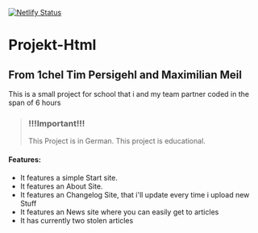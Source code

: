 [![Netlify Status](https://api.netlify.com/api/v1/badges/9228981c-fff7-4866-ba5b-8f150edfae09/deploy-status)](https://app.netlify.com/sites/ht-1chel/deploys)
# Projekt-Html
## From 1chel Tim Persigehl and Maximilian Meil
This is a small project for school that i and my team partner coded in the span of 6 hours
> ### !!!Important!!!
> This Project is in German.
> This project is educational.
#### Features:
- It features a simple Start site.
- It features an About Site.
- It features an Changelog Site, that i'll update every time i upload new Stuff
- It features an News site where you can easily get to articles
- It has currently two stolen articles
